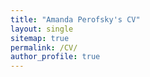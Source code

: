 ```yaml
---
title: "Amanda Perofsky's CV"
layout: single
sitemap: true
permalink: /CV/
author_profile: true
---
```


<a href="/assets/amanda_perofsky_cv_2017.pdf">